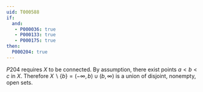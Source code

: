 ```yaml
---
uid: T000588
if:
  and:
   - P000036: true
   - P000133: true
   - P000175: true
then:
  P000204: true
---
```


${P204}$ requires $X$ to be connected. By assumption, there exist points $a < b < c$ in $X$. Therefore $X \backslash \{b\} = (-\infty, b) \cup (b, \infty)$ is a union of disjoint, nonempty, open sets.
